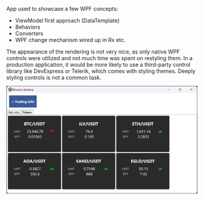 ﻿App used to showcase a few WPF concepts:
- ViewModel first approach (DataTemplate)
- Behaviors
- Converters
- WPF change mechanism wired up in Rx
etc.

The appearance of the rendering is not very nice, as only native WPF controls were utilized and not much time was spent on restyling them. 
In a production application, it would be more likely to use a third-party control library like DevExpress or Telerik, which comes with styling themes. 
Deeply styling controls is not a common task.

![Binance UI render](https://raw.githubusercontent.com/plop44/BinanceUi/main/BincaneUi.png)